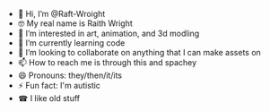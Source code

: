 - 👋 Hi, I’m @Raft-Wroight
- 🤓 My real name is Raith Wright
- 👀 I’m interested in art, animation, and 3d modling
- 🌱 I’m currently learning code
- 💞️ I’m looking to collaborate on anything that I can make assets on
- 📫 How to reach me is through this and spachey
- 😄 Pronouns: they/then/it/its
- ⚡ Fun fact: I'm autistic
- ☎ I like old stuff
<!---
Raft-Wroight/Raft-Wroight is a ✨ special ✨ repository because its `README.md` (this file) appears on your GitHub profile.
You can click the Preview link to take a look at your changes.
--->

